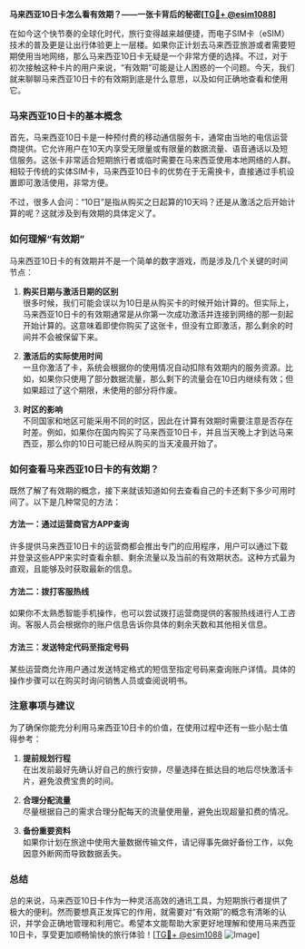 **马来西亚10日卡怎么看有效期？——一张卡背后的秘密[[TG💪+ @esim1088](https://t.me/s/esim1088)]**

在如今这个快节奏的全球化时代，旅行变得越来越便捷，而电子SIM卡（eSIM）技术的普及更是让出行体验更上一层楼。如果你正计划去马来西亚旅游或者需要短期使用当地网络，那么马来西亚10日卡无疑是一个非常方便的选择。不过，对于初次接触这种卡片的用户来说，“有效期”可能是让人困惑的一个问题。今天，我们就来聊聊马来西亚10日卡的有效期到底是什么意思，以及如何正确地查看和使用它。

### 马来西亚10日卡的基本概念

首先，马来西亚10日卡是一种预付费的移动通信服务卡，通常由当地的电信运营商提供。它允许用户在10天内享受无限量或有限量的数据流量、语音通话以及短信服务。这张卡非常适合短期旅行者或临时需要在马来西亚使用本地网络的人群。相较于传统的实体SIM卡，马来西亚10日卡的优势在于无需换卡，直接通过手机设置即可激活使用，非常方便。

不过，很多人会问：“10日”是指从购买之日起算的10天吗？还是从激活之后开始计算的呢？这就涉及到有效期的具体定义了。

### 如何理解“有效期”

马来西亚10日卡的有效期并不是一个简单的数字游戏，而是涉及几个关键的时间节点：

1. **购买日期与激活日期的区别**  
   很多时候，我们可能会误以为10日是从购买卡的时候开始计算的。但实际上，马来西亚10日卡的有效期通常是从你第一次成功激活并连接到网络的那一刻起开始计算的。这意味着即使你购买了这张卡，但没有立即激活，那么剩余的时间并不会被保留下来。

2. **激活后的实际使用时间**  
   一旦你激活了卡，系统会根据你的使用情况自动扣除有效期内的服务资源。比如，如果你只使用了部分数据流量，那么剩下的流量会在10日内继续有效；但如果超过了这个期限，未使用的部分将作废。

3. **时区的影响**  
   不同国家和地区可能采用不同的时区，因此在计算有效期时需要注意是否存在时差。例如，如果你在国内购买了马来西亚10日卡，并且当天晚上才到达马来西亚，那么你的10日可能已经从购买的当天凌晨开始了。

### 如何查看马来西亚10日卡的有效期？

既然了解了有效期的概念，接下来就该知道如何去查看自己的卡还剩下多少可用时间了。以下是几种常见的方法：

#### 方法一：通过运营商官方APP查询
许多提供马来西亚10日卡的运营商都会推出专门的应用程序，用户可以通过下载并登录这些APP来实时查看余额、剩余流量以及当前的有效期状态。这种方式最为直观，且能够及时获取最新的信息。

#### 方法二：拨打客服热线
如果你不太熟悉智能手机操作，也可以尝试拨打运营商提供的客服热线进行人工咨询。客服人员会根据你的账户信息告诉你具体的剩余天数和其他相关信息。

#### 方法三：发送特定代码至指定号码
某些运营商允许用户通过发送特定格式的短信至指定号码来查询账户详情。具体的操作步骤可以在购买时询问销售人员或查阅说明书。

### 注意事项与建议

为了确保你能充分利用马来西亚10日卡的价值，在使用过程中还有一些小贴士值得参考：

1. **提前规划行程**  
   在出发前最好先确认好自己的旅行安排，尽量选择在抵达目的地后尽快激活卡片，避免浪费宝贵的时间。

2. **合理分配流量**  
   尽量根据自己的需求合理分配每天的流量使用量，避免出现超量扣费的情况。

3. **备份重要资料**  
   如果你计划在旅途中使用大量数据传输文件，请记得事先做好备份工作，以免因意外断网而导致数据丢失。

### 总结

总的来说，马来西亚10日卡作为一种灵活高效的通讯工具，为短期旅行者提供了极大的便利。然而要想真正发挥它的作用，就需要对“有效期”的概念有清晰的认识，并学会正确地管理和利用它。希望本文能帮助大家更好地理解和使用马来西亚10日卡，享受更加顺畅愉快的旅行体验！[[TG💪+ @esim1088](https://t.me/s/esim1088) ![Image](https://i.postimg.cc/4NQfJmqS/Snipaste-2025-05-13-00-14-12.png)]